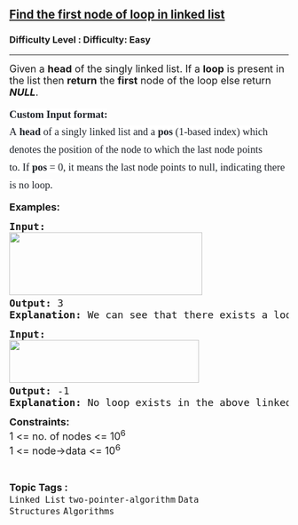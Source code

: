 <h2><a href="https://www.geeksforgeeks.org/problems/find-the-first-node-of-loop-in-linked-list--170645/1">Find the first node of loop in linked list</a></h2><h3>Difficulty Level : Difficulty: Easy</h3><hr><div class="problems_problem_content__Xm_eO"><p><span style="font-size: 18px;">Given a <strong>head</strong> of the singly linked list.&nbsp;</span><span style="font-size: 18px;">If a <strong>loop</strong> is present</span><span style="font-size: 18px;"> in the list then <strong>return</strong> the </span><span style="font-size: 18px;"><strong>first</strong> node of the loop else return </span><strong><em style="font-size: 18px;">NULL</em></strong><span style="font-size: 18px;">.</span></p>
<p><span style="font-size: 14pt;"><span style="box-sizing: border-box; line-height: 1.7em; font-family: Nunito; color: #1e2229; background-color: #ffffff;"><span style="box-sizing: border-box; font-weight: bolder; line-height: 1.7em; font-family: var(--gfg-font-secondary) !important; color: var(--text-color) !important; background-color: var(--background) !important;">Custom Input format:</span><br style="box-sizing: border-box; line-height: 1.7em; font-family: var(--gfg-font-primary) !important; color: var(--text-color) !important; background-color: var(--background) !important;">A<span style="box-sizing: border-box; font-weight: bolder; line-height: 1.7em; font-family: var(--gfg-font-secondary) !important; color: var(--text-color) !important; background-color: var(--background) !important;">&nbsp;head&nbsp;</span>of a singly linked list<span style="box-sizing: border-box; font-weight: bolder; line-height: 1.7em; font-family: var(--gfg-font-secondary) !important; color: var(--text-color) !important; background-color: var(--background) !important;">&nbsp;</span>and a<span style="box-sizing: border-box; font-weight: bolder; line-height: 1.7em; font-family: var(--gfg-font-secondary) !important; color: var(--text-color) !important; background-color: var(--background) !important;">&nbsp;</span><span style="box-sizing: border-box; font-weight: bolder; line-height: 1.7em; font-family: var(--gfg-font-secondary) !important; color: var(--text-color) !important; background-color: var(--background) !important;">pos&nbsp;</span>(1-based index) which denotes the position of the node to which the last node points to.&nbsp;</span><span style="box-sizing: border-box; line-height: 1.7em; font-family: Nunito; color: #1e2229; background-color: #ffffff;">If&nbsp;<span style="box-sizing: border-box; font-weight: bolder; line-height: 1.7em; font-family: var(--gfg-font-secondary) !important; color: var(--text-color) !important; background-color: var(--background) !important;">pos&nbsp;</span>= 0, it means the last node points to null, indicating there is no loop.</span></span></p>
<p><span style="font-size: 18px;"><strong>Examples:</strong></span></p>
<pre><span style="font-size: 18px;"><strong>Input:</strong></span>
<span style="font-size: 18px;"><img src="https://media.geeksforgeeks.org/img-practice/prod/addEditProblem/713150/Web/Other/blobid0_1723112915.png" width="348" height="113"> <br><strong>Output: </strong>3</span>
<span style="font-size: 18px;"><strong>Explanation: </strong>We can see that there exists a loop in the given linked list and the first node of the loop is 3.</span></pre>
<pre><span style="font-size: 18px;"><strong>Input:</strong></span>
<span style="font-size: 18px;"><img src="https://media.geeksforgeeks.org/img-practice/prod/addEditProblem/713150/Web/Other/blobid1_1723112944.png" width="342" height="77"> <br><strong>Output: </strong>-1
<strong>Explanation: </strong>No loop exists in the above linked list.So the output is -1.</span>
</pre>
<p><span style="font-size: 18px;"><strong>Constraints:</strong><br>1 &lt;= no. of nodes &lt;= 10<sup>6</sup></span><br><span style="font-size: 18px;">1 &lt;= node-&gt;data &lt;= 10<sup>6</sup>&nbsp;<br></span></p></div><br><p><span style=font-size:18px><strong>Topic Tags : </strong><br><code>Linked List</code>&nbsp;<code>two-pointer-algorithm</code>&nbsp;<code>Data Structures</code>&nbsp;<code>Algorithms</code>&nbsp;
